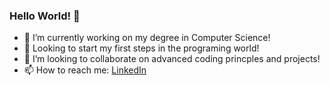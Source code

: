 ### Hello World! 👋
- 🔭 I’m currently working on my degree in Computer Science!
- 🌱 Looking to start my first steps in the programing world!
- 👯 I’m looking to collaborate on advanced coding princples and projects!
- 📫 How to reach me: [LinkedIn](https://www.linkedin.com/in/alon-negrin-8241a4224/)

<!--
**AlonNegrin/AlonNegrin** is a ✨ _special_ ✨ repository because its `README.md` (this file) appears on your GitHub profile.

Here are some ideas to get you started:

- 🔭 I’m currently working on ...
- 🌱 I’m currently learning ...
- 👯 I’m looking to collaborate on ...
- 🤔 I’m looking for help with ...
- 💬 Ask me about ...
- 📫 How to reach me: ...
- 😄 Pronouns: ...
- ⚡ Fun fact: ...
-->
